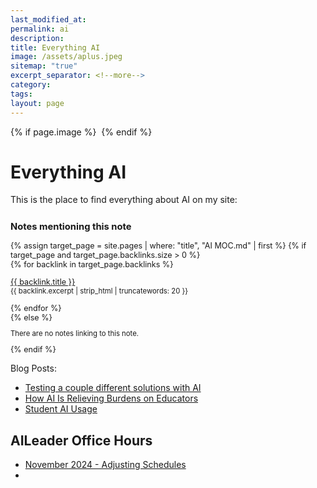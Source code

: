 ```yaml
---
last_modified_at: 
permalink: ai
description: 
title: Everything AI
image: /assets/aplus.jpeg
sitemap: "true"
excerpt_separator: <!--more-->
category: 
tags: 
layout: page
---
```



{% if page.image %} <img src="{{ page.image }}" alt=""> {% endif %}
# Everything AI
This is the place to find everything about AI on my site:

<div style="font-size: 0.9em; margin-top: 2em;">
  <h3 style="margin-bottom: 1em">Notes mentioning this note</h3>
  {% assign target_page = site.pages | where: "title", "AI MOC.md" | first %}
  {% if target_page and target_page.backlinks.size > 0 %}
  <div style="display: grid; grid-gap: 1em; grid-template-columns: repeat(1fr);">
    {% for backlink in target_page.backlinks %}
      <div class="backlink-box">
        <a class="internal-link" href="{{ site.baseurl }}{{ backlink.url }}{%- if site.use_html_extension -%}.html{%- endif -%}">{{ backlink.title }}</a><br>
        <div style="font-size: 0.9em">{{ backlink.excerpt | strip_html | truncatewords: 20 }}</div>
      </div>
    {% endfor %}
  </div>
  {% else %}
  <div style="font-size: 0.9em">
    <p>
      There are no notes linking to this note.
    </p>
  </div>
  {% endif %}
</div>

Blog Posts:
- [Testing a couple different solutions with AI](https://jethro.site/podcast/2023/12/22/testing-a-couple-different-solutions-with-ai/)
- [How AI Is Relieving Burdens on Educators](https://jethro.site/2023/12/12/how-ai-is-relieving-burdens-on-educators/)
- [Student AI Usage](https://jethro.site/2023/11/13/student-ai-usage/)

## AILeader Office Hours
- [November 2024 - Adjusting Schedules](https://jethro.site/aiofficenov24)
- 